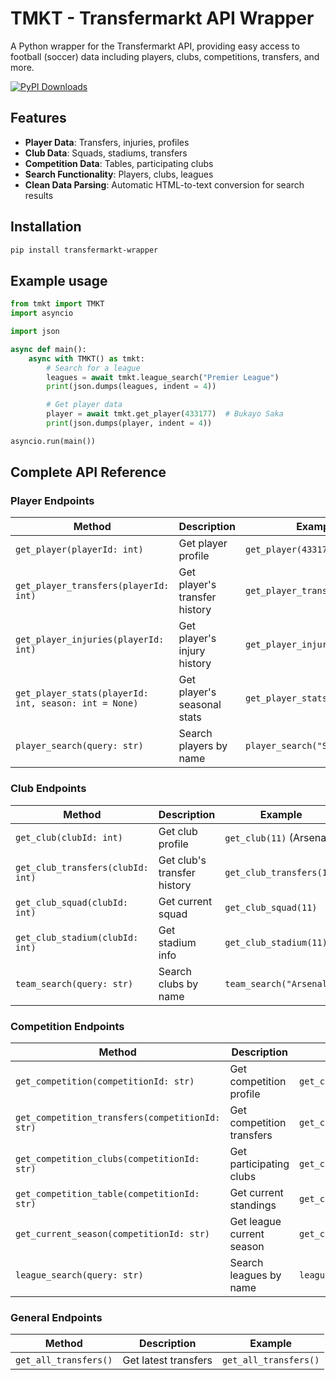 # TMKT - Transfermarkt API Wrapper

A Python wrapper for the Transfermarkt API, providing easy access to football (soccer) data including players, clubs, competitions, transfers, and more.

[![PyPI Downloads](https://static.pepy.tech/badge/transfermarkt-wrapper)](https://pepy.tech/projects/transfermarkt-wrapper)

## Features

- **Player Data**: Transfers, injuries, profiles
- **Club Data**: Squads, stadiums, transfers
- **Competition Data**: Tables, participating clubs
- **Search Functionality**: Players, clubs, leagues
- **Clean Data Parsing**: Automatic HTML-to-text conversion for search results

## Installation

```bash
pip install transfermarkt-wrapper
```

## Example usage

```py
from tmkt import TMKT
import asyncio

import json

async def main():
    async with TMKT() as tmkt:
        # Search for a league
        leagues = await tmkt.league_search("Premier League")
        print(json.dumps(leagues, indent = 4))

        # Get player data
        player = await tmkt.get_player(433177)  # Bukayo Saka
        print(json.dumps(player, indent = 4))

asyncio.run(main())
```

## Complete API Reference

### Player Endpoints

| Method | Description | Example |
|--------|-------------|---------|
| `get_player(playerId: int)` | Get player profile | `get_player(433177)` |
| `get_player_transfers(playerId: int)` | Get player's transfer history | `get_player_transfers(433177)` |
| `get_player_injuries(playerId: int)` | Get player's injury history | `get_player_injuries(433177)` |
| `get_player_stats(playerId: int, season: int = None)` | Get player's seasonal stats | `get_player_stats(262749)` |
| `player_search(query: str)` | Search players by name | `player_search("Saka")` |

### Club Endpoints

| Method | Description | Example |
|--------|-------------|---------|
| `get_club(clubId: int)` | Get club profile | `get_club(11)` (Arsenal) |
| `get_club_transfers(clubId: int)` | Get club's transfer history | `get_club_transfers(11)` |
| `get_club_squad(clubId: int)` | Get current squad | `get_club_squad(11)` |
| `get_club_stadium(clubId: int)` | Get stadium info | `get_club_stadium(11)` |
| `team_search(query: str)` | Search clubs by name | `team_search("Arsenal")` |

### Competition Endpoints

| Method | Description | Example |
|--------|-------------|---------|
| `get_competition(competitionId: str)` | Get competition profile | `get_competition("GB1")` |
| `get_competition_transfers(competitionId: str)` | Get competition transfers | `get_competition_transfers("GB1")` |
| `get_competition_clubs(competitionId: str)` | Get participating clubs | `get_competition_clubs("GB1")` |
| `get_competition_table(competitionId: str)` | Get current standings | `get_competition_table("GB1")` |
| `get_current_season(competitionId: str)` | Get league current season | `get_current_season("GB1")` |
| `league_search(query: str)` | Search leagues by name | `league_search("Premier League")` |

### General Endpoints

| Method | Description | Example |
|--------|-------------|---------|
| `get_all_transfers()` | Get latest transfers | `get_all_transfers()` |
